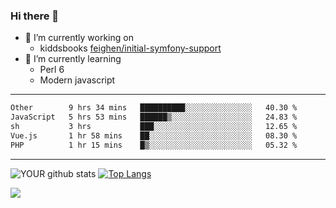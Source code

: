 ### Hi there 👋

- 🔭 I’m currently working on
  - kiddsbooks [feighen/initial-symfony-support](https://github.com/noondaysun/kiddsbooks.com/tree/feighen/initial-symfony-support)
- 🌱 I’m currently learning
  - Perl 6
  - Modern javascript

---
<!--START_SECTION:waka-->

```txt
Other        9 hrs 34 mins   ██████████░░░░░░░░░░░░░░░   40.30 %
JavaScript   5 hrs 53 mins   ██████▒░░░░░░░░░░░░░░░░░░   24.83 %
sh           3 hrs           ███░░░░░░░░░░░░░░░░░░░░░░   12.65 %
Vue.js       1 hr 58 mins    ██░░░░░░░░░░░░░░░░░░░░░░░   08.30 %
PHP          1 hr 15 mins    █▒░░░░░░░░░░░░░░░░░░░░░░░   05.32 %
```

<!--END_SECTION:waka-->
---
![YOUR github stats](https://github-readme-stats.vercel.app/api?username=noondaysun&show_icons=true&theme=onedark) [![Top Langs](https://github-readme-stats.vercel.app/api/top-langs/?username=noondaysun&layout=compact&theme=onedark)](https://github.com/anuraghazra/github-readme-stats)

[<img src="https://img.shields.io/badge/linkedin-%230077B5.svg?&style=for-the-badge&logo=linkedin&logoColor=white" />](https://www.linkedin.com/in/feighen-oosterbroek-9630a514a/)

<!--
**noondaysun/noondaysun** is a ✨ _special_ ✨ repository because its `README.md` (this file) appears on your GitHub profile.

Here are some ideas to get you started:

- 🔭 I’m currently working on ...
- 🌱 I’m currently learning ...
- 👯 I’m looking to collaborate on ...
- 🤔 I’m looking for help with ...
- 💬 Ask me about ...
- 📫 How to reach me: ...
- 😄 Pronouns: ...
- ⚡ Fun fact: ...
-->
